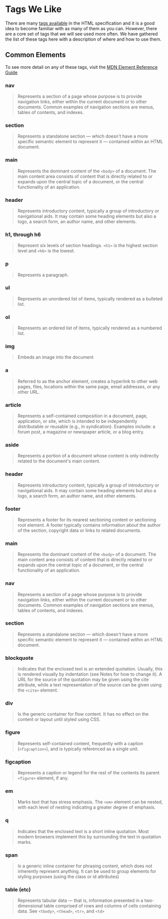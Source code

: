 # Tags We Like

There are many [tags available](https://developer.mozilla.org/en-US/docs/Web/HTML/Element) in the HTML specification and it is a good idea to become familiar with as many of them as you can. However, there are a core set of tags that we will see used more often. We have gathered the list of these tags here with a description of where and how to use them.

## Common Elements

To see more detail on any of these tags, visit the [MDN Element Reference Guide](https://developer.mozilla.org/en-US/docs/Web/HTML/Element)

### nav

> Represents a section of a page whose purpose is to provide navigation links, either within the current document or to other documents. Common examples of navigation sections are menus, tables of contents, and indexes.

### section

> Represents a standalone section — which doesn't have a more specific semantic element to represent it — contained within an HTML document.

### main

> Represents the dominant content of the `<body>` of a document. The main content area consists of content that is directly related to or expands upon the central topic of a document, or the central functionality of an application.

### header

> Represents introductory content, typically a group of introductory or navigational aids. It may contain some heading elements but also a logo, a search form, an author name, and other elements.

### h1, through h6

> Represent six levels of section headings. `<h1>` is the highest section level and `<h6>` is the lowest.


### p

> Represents a paragraph.

### ul

> Represents an unordered list of items, typically rendered as a bulleted list.

### ol

> Represents an ordered list of items, typically rendered as a numbered list.

### img

> Embeds an image into the document

### a

> Referred to as the anchor element, creates a hyperlink to other web pages, files, locations within the same page, email addresses, or any other URL.

### article

> Represents a self-contained composition in a document, page, application, or site, which is intended to be independently distributable or reusable (e.g., in syndication). Examples include: a forum post, a magazine or newspaper article, or a blog entry.

### aside

> Represents a portion of a document whose content is only indirectly related to the document's main content.

### header

>  Represents introductory content, typically a group of introductory or navigational aids. It may contain some heading elements but also a logo, a search form, an author name, and other elements.

### footer

> Represents a footer for its nearest sectioning content or sectioning root element. A footer typically contains information about the author of the section, copyright data or links to related documents.

### main

> Represents the dominant content of the `<body>` of a document. The main content area consists of content that is directly related to or expands upon the central topic of a document, or the central functionality of an application.

### nav

> Represents a section of a page whose purpose is to provide navigation links, either within the current document or to other documents. Common examples of navigation sections are menus, tables of contents, and indexes.

### section

> Represents a standalone section — which doesn't have a more specific semantic element to represent it — contained within an HTML document.

### blockquote

> Indicates that the enclosed text is an extended quotation. Usually, this is rendered visually by indentation (see Notes for how to change it). A URL for the source of the quotation may be given using the cite attribute, while a text representation of the source can be given using the `<cite>` element.

### div

> Is the generic container for flow content. It has no effect on the content or layout until styled using CSS.

### figure

> Represents self-contained content, frequently with a caption (`<figcaption>`), and is typically referenced as a single unit.

### figcaption

> Represents a caption or legend for the rest of the contents its parent `<figure>` element, if any.

### em

> Marks text that has stress emphasis. The `<em>` element can be nested, with each level of nesting indicating a greater degree of emphasis.

### q

> Indicates that the enclosed text is a short inline quotation. Most modern browsers implement this by surrounding the text in quotation marks.

### span

> Is a generic inline container for phrasing content, which does not inherently represent anything. It can be used to group elements for styling purposes (using the class or id attributes)

### table (etc)

> Represents tabular data — that is, information presented in a two-dimensional table comprised of rows and columns of cells containing data. See `<tbody>`, `<thead>`, `<tr>`, and `<td>`

